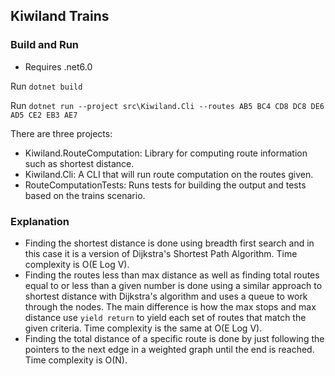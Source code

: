 ﻿## Kiwiland Trains 

### Build and Run

- Requires .net6.0

Run `dotnet build`

Run `dotnet run --project src\Kiwiland.Cli --routes AB5 BC4 CD8 DC8 DE6 AD5 CE2 EB3 AE7`

There are three projects:

- Kiwiland.RouteComputation: Library for computing route information such as shortest distance.
- Kiwiland.Cli: A CLI that will run route computation on the routes given.
- RouteComputationTests: Runs tests for building the output and tests based on the trains scenario.

### Explanation

- Finding the shortest distance is done using breadth first search and in this case it is a version of Dijkstra's Shortest Path Algorithm.
Time complexity is O(E Log V).
- Finding the routes less than max distance as well as finding total routes equal to or less than a given number is
done using a similar approach to shortest distance with Dijkstra's algorithm and uses a queue to work through the nodes. 
The main difference is how the max stops and max distance use `yield return` to yield each set of routes that match
the given criteria. Time complexity is the same at O(E Log V).
- Finding the total distance of a specific route is done by just following the pointers to the next
edge in a weighted graph until the end is reached. Time complexity is O(N).
